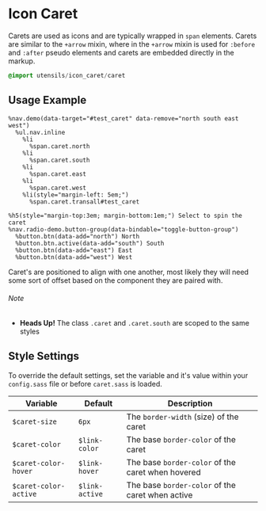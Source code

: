 
# Icon Caret
Carets are used as icons and are typically wrapped in `span` elements.
Carets are similar to the `+arrow` mixin, where in the `+arrow` mixin is
used for `:before` and `:after` pseudo elements and carets are embedded
directly in the markup.

```sass
@import utensils/icon_caret/caret
```

## Usage Example

<!--~ markup/caret.html.haml -->
```haml
%nav.demo(data-target="#test_caret" data-remove="north south east west")
  %ul.nav.inline
    %li
      %span.caret.north
    %li
      %span.caret.south
    %li
      %span.caret.east
    %li
      %span.caret.west
    %li(style="margin-left: 5em;")
      %span.caret.transall#test_caret

%h5(style="margin-top:3em; margin-bottom:1em;") Select to spin the caret
%nav.radio-demo.button-group(data-bindable="toggle-button-group")
  %button.btn(data-add="north") North
  %button.btn.active(data-add="south") South
  %button.btn(data-add="east") East
  %button.btn(data-add="west") West
```
<!-- end -->

Caret's are positioned to align with one another, most likely they will
need some sort of offset based on the component they are paired with.

###### Note
- **Heads Up!** The class `.caret` and `.caret.south` are scoped to the
same styles


## Style Settings
To override the default settings, set the variable and it's value
within your `config.sass` file or before `caret.sass` is loaded.

Variable              | Default        | Description
--------------------- | -------------  | -------------------------------------------
`$caret-size`         | `6px`          | The `border-width` (size) of the caret
`$caret-color`        | `$link-color`  | The base `border-color` of the caret
`$caret-color-hover`  | `$link-hover`  | The base `border-color` of the caret when hovered
`$caret-color-active` | `$link-active` | The base `border-color` of the caret when active

